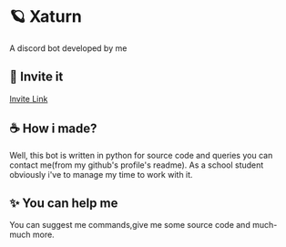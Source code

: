 
# 🪐 Xaturn

A discord bot developed by me

## 🔗 Invite it
[Invite Link](https://discord.com/oauth2/authorize?scope=bot+applications.commands&client_id=1008261254542008401)

## ☕ How i made?

Well, this bot is written in python for source code and queries you can contact me(from my github's profile's readme). As a school student obviously i've to manage my time to work with it.

## ✨ You can help me

You can suggest me commands,give me some source code and much-much more.





